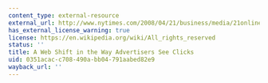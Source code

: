 ```yaml
---
content_type: external-resource
external_url: http://www.nytimes.com/2008/04/21/business/media/21online.html
has_external_license_warning: true
license: https://en.wikipedia.org/wiki/All_rights_reserved
status: ''
title: A Web Shift in the Way Advertisers See Clicks
uid: 0351acac-c708-490a-bb04-791aabed82e9
wayback_url: ''
---
```


